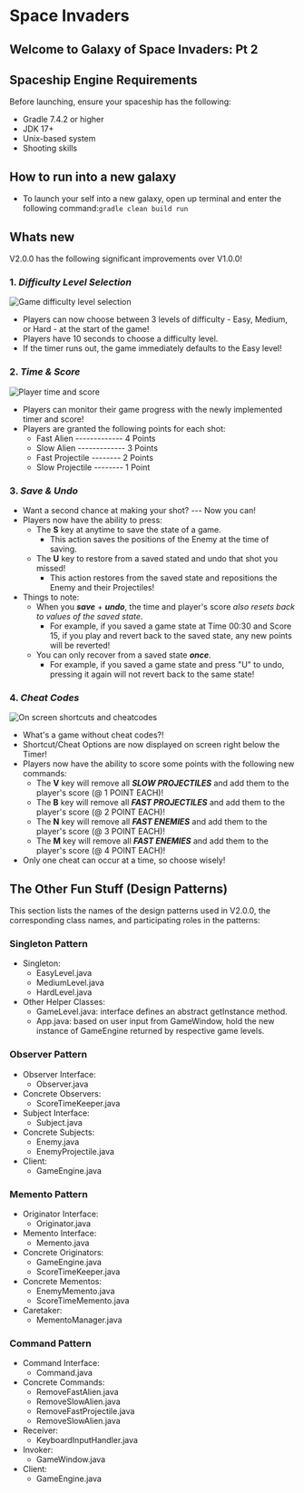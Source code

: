 # Space Invaders

## Welcome to Galaxy of Space Invaders: Pt 2

## Spaceship Engine Requirements
Before launching, ensure your spaceship has the following:
- Gradle 7.4.2 or higher
- JDK 17+ 
- Unix-based system 
- Shooting skills

## How to run into a new galaxy

- To launch your self into a new galaxy, open up terminal and enter the following command:`gradle clean build run`

## Whats new
V2.0.0 has the following significant improvements over V1.0.0!


### 1. ***Difficulty Level Selection***

![Game difficulty level selection](https://user-images.githubusercontent.com/119890460/279302931-f9da037d-895e-4fe8-8212-91fddfa2d92f.png)

-   Players can now choose between 3 levels of difficulty - Easy, Medium, or Hard - at the start of the game!
  - Players have 10 seconds to choose a difficulty level. 
  - If the timer runs out, the game immediately defaults to the Easy level!

### 2. ***Time & Score***

![Player time and score](https://user-images.githubusercontent.com/119890460/279302925-919b59a6-f437-45a6-9342-60a713710fcf.png)

- Players can monitor their game progress with the newly implemented timer and score!
- Players are granted the following points for each shot:
    - Fast Alien ------------- 4 Points
    - Slow Alien ------------- 3 Points 
    - Fast Projectile -------- 2 Points
    - Slow Projectile -------- 1 Point

### 3. ***Save & Undo***
- Want a second chance at making your shot? --- Now you can!
- Players now have the ability to press:
  - The **S** key at anytime to save the state of a game. 
    - This action saves the positions of the Enemy at the time of saving. 
  - The **U** key to restore from a saved stated and undo that shot you missed!
    - This action restores from the saved state and repositions the Enemy and their Projectiles!
- Things to note:
  - When you ***save*** + ***undo***, the time and player's score *also resets back to values of the saved state*.
    - For example, if you saved a game state at Time 00:30 and Score 15, if you play and revert back to the saved state, any new points will be reverted!
  - You can only recover from a saved state ***once***. 
    - For example, if you saved a game state and press "U" to undo, pressing it again will not revert back to the same state!

### 4. ***Cheat Codes***

![On screen shortcuts and cheatcodes](https://user-images.githubusercontent.com/119890460/279303713-4fba3dd5-f083-468a-9ad6-3436c8e0d832.png)

- What's a game without cheat codes?!
- Shortcut/Cheat Options are now displayed on screen right below the Timer!
- Players now have the ability to score some points with the following new commands: 
  - The **V** key will remove all **_SLOW PROJECTILES_** and add them to the player's score (@ 1 POINT EACH)!
  - The **B** key will remove all **_FAST PROJECTILES_** and add them to the player's score (@ 2 POINT EACH)!
  - The **N** key will remove all **_FAST ENEMIES_** and add them to the player's score (@ 3 POINT EACH)!
  - The **M** key will remove all **_FAST ENEMIES_** and add them to the player's score (@ 4 POINT EACH)!
- Only one cheat can occur at a time, so choose wisely!

## The Other Fun Stuff (Design Patterns)
This section lists the names of the design patterns used in V2.0.0, the corresponding class names, and participating roles in the patterns:

### Singleton Pattern 
- Singleton: 
  - EasyLevel.java
  - MediumLevel.java
  - HardLevel.java
- Other Helper Classes: 
  - GameLevel.java: interface defines an abstract getInstance method.
  - App.java: based on user input from GameWindow, hold the new instance of GameEngine returned by respective game levels. 

### Observer Pattern 
- Observer Interface: 
  - Observer.java
- Concrete Observers:
  - ScoreTimeKeeper.java
- Subject Interface: 
  - Subject.java
- Concrete Subjects: 
  - Enemy.java
  - EnemyProjectile.java
- Client: 
  - GameEngine.java

### Memento Pattern 
- Originator Interface: 
  - Originator.java
- Memento Interface: 
  - Memento.java
- Concrete Originators: 
  - GameEngine.java
  - ScoreTimeKeeper.java
- Concrete Mementos:
  - EnemyMemento.java
  - ScoreTimeMemento.java
- Caretaker:
  - MementoManager.java

### Command Pattern
- Command Interface: 
  - Command.java
- Concrete Commands:
  - RemoveFastAlien.java
  - RemoveSlowAlien.java
  - RemoveFastProjectile.java
  - RemoveSlowAlien.java
- Receiver: 
  - KeyboardInputHandler.java
- Invoker: 
  - GameWindow.java
- Client:
  - GameEngine.java
